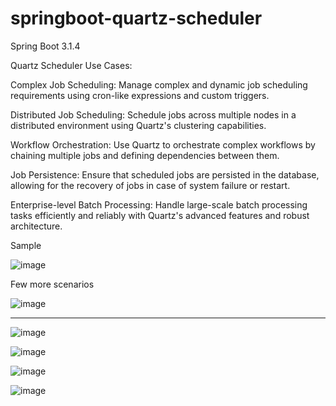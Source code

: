 # springboot-quartz-scheduler
Spring Boot 3.1.4

Quartz Scheduler Use Cases:

Complex Job Scheduling: Manage complex and dynamic job scheduling requirements using cron-like expressions and custom triggers.

Distributed Job Scheduling: Schedule jobs across multiple nodes in a distributed environment using Quartz's clustering capabilities.

Workflow Orchestration: Use Quartz to orchestrate complex workflows by chaining multiple jobs and defining dependencies between them.

Job Persistence: Ensure that scheduled jobs are persisted in the database, allowing for the recovery of jobs in case of system failure or restart.

Enterprise-level Batch Processing: Handle large-scale batch processing tasks efficiently and reliably with Quartz's advanced features and robust architecture.

Sample

![image](https://github.com/srss-pocs/springboot-quartz-scheduler/assets/145287517/f55064ab-0ca1-4865-9a50-3027c36265af)

Few more scenarios

![image](https://github.com/srss-pocs/springboot-quartz-scheduler/assets/145287517/e3507b38-34a5-401b-91ea-ce6b5faacb43)


----------------------------------------------------------------------------------------------------------------------------------------

![image](https://github.com/srss-pocs/springboot-quartz-scheduler/assets/145287517/2d9607f0-58fe-4aed-86ab-7cc36ee0a680)

![image](https://github.com/srss-pocs/springboot-quartz-scheduler/assets/145287517/5b8b85c3-6000-4549-8133-195da0199573)

![image](https://github.com/srss-pocs/springboot-quartz-scheduler/assets/145287517/4fc4e963-aca3-4a73-a127-77b0bab54dba)

![image](https://github.com/srss-pocs/springboot-quartz-scheduler/assets/145287517/3396b9e8-c577-492c-b7f2-fecdf8fba551)



















